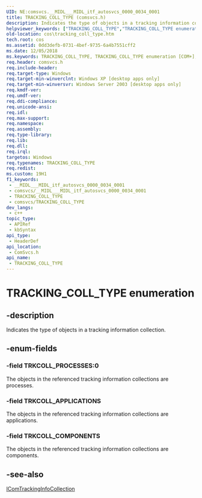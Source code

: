 ```yaml
---
UID: NE:comsvcs.__MIDL___MIDL_itf_autosvcs_0000_0034_0001
title: TRACKING_COLL_TYPE (comsvcs.h)
description: Indicates the type of objects in a tracking information collection.
helpviewer_keywords: ["TRACKING_COLL_TYPE","TRACKING_COLL_TYPE enumeration [COM+]","TRKCOLL_APPLICATIONS","TRKCOLL_COMPONENTS","TRKCOLL_PROCESSES","_cos_TRACKING_COLL_TYPE","comsvcs/TRACKING_COLL_TYPE","comsvcs/TRKCOLL_APPLICATIONS","comsvcs/TRKCOLL_COMPONENTS","comsvcs/TRKCOLL_PROCESSES","cos.tracking_coll_type"]
old-location: cos\tracking_coll_type.htm
tech.root: cos
ms.assetid: 0dd3defb-0731-4bef-9735-6a4b7551cff2
ms.date: 12/05/2018
ms.keywords: TRACKING_COLL_TYPE, TRACKING_COLL_TYPE enumeration [COM+], TRKCOLL_APPLICATIONS, TRKCOLL_COMPONENTS, TRKCOLL_PROCESSES, _cos_TRACKING_COLL_TYPE, comsvcs/TRACKING_COLL_TYPE, comsvcs/TRKCOLL_APPLICATIONS, comsvcs/TRKCOLL_COMPONENTS, comsvcs/TRKCOLL_PROCESSES, cos.tracking_coll_type
req.header: comsvcs.h
req.include-header: 
req.target-type: Windows
req.target-min-winverclnt: Windows XP [desktop apps only]
req.target-min-winversvr: Windows Server 2003 [desktop apps only]
req.kmdf-ver: 
req.umdf-ver: 
req.ddi-compliance: 
req.unicode-ansi: 
req.idl: 
req.max-support: 
req.namespace: 
req.assembly: 
req.type-library: 
req.lib: 
req.dll: 
req.irql: 
targetos: Windows
req.typenames: TRACKING_COLL_TYPE
req.redist: 
ms.custom: 19H1
f1_keywords:
 - __MIDL___MIDL_itf_autosvcs_0000_0034_0001
 - comsvcs/__MIDL___MIDL_itf_autosvcs_0000_0034_0001
 - TRACKING_COLL_TYPE
 - comsvcs/TRACKING_COLL_TYPE
dev_langs:
 - c++
topic_type:
 - APIRef
 - kbSyntax
api_type:
 - HeaderDef
api_location:
 - ComSvcs.h
api_name:
 - TRACKING_COLL_TYPE
---
```


# TRACKING_COLL_TYPE enumeration


## -description

Indicates the type of objects in a tracking information collection.

## -enum-fields

### -field TRKCOLL_PROCESSES:0

The objects in the referenced tracking information collections are processes.

### -field TRKCOLL_APPLICATIONS

The objects in the referenced tracking information collections are applications.

### -field TRKCOLL_COMPONENTS

The objects in the referenced tracking information collections are components.

## -see-also

<a href="/windows/desktop/api/comsvcs/nn-comsvcs-icomtrackinginfocollection">IComTrackingInfoCollection</a>
